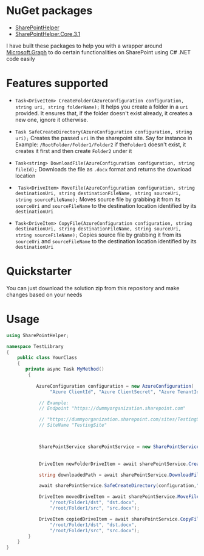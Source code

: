 # NuGet packages
* [SharePointHelper](https://www.nuget.org/packages/SharePointHelper/)
* [SharePointHelper.Core.3.1](https://www.nuget.org/packages/SharePointHelper.Core.3.1/)


I have built these packages to help you with a wrapper around [Microsoft.Graph](https://docs.microsoft.com/en-us/graph/overview) to do certain functionalities on SharePoint using C# .NET code easily  

# Features supported 

*	`Task<DriveItem> CreateFolder(AzureConfiguration configuration, string uri, string folderName);` 
It helps you create a folder in a `uri` provided. It ensures that, if the folder doesn't exist already, it creates a new one, ignore it otherwise.

*	`Task SafeCreateDirectory(AzureConfiguration configuration, string uri);` 
Creates the passed `uri` in the sharepoint site. Say for instance in Example: `/RootFolder/Folder1/Folder2` if the`Folder1` doesn't exist, it creates it first and then create `Folder2` under it	 

*	`Task<string> DownloadFile(AzureConfiguration configuration, string fileId);` 
Downloads the file as `.docx` format and returns the download location

*	` Task<DriveItem> MoveFile(AzureConfiguration configuration, string destinationUri, string destinationFileName, string sourceUri, string sourceFileName);` Moves source file by grabbing it from its `sourceUri` and `sourceFileName` to the destination location identified by its `destinationUri`  

*	`Task<DriveItem> CopyFile(AzureConfiguration configuration, string destinationUri, string destinationFileName, string sourceUri, string sourceFileName);` Copies source file by grabbing it from its `sourceUri` and `sourceFileName` to the destination location identified by its `destinationUri` 

# Quickstarter
You can just download the solution zip from this repository and make changes based on your needs

# Usage

```csharp
using SharePointHelper;

namespace TestLibrary
{
    public class YourClass 
    {
       private async Task MyMethod()
        {
            
           AzureConfiguration configuration = new AzureConfiguration(
                "Azure ClientId", "Azure ClientSecret", "Azure TenantId", "SharePoint SiteName", "SharePoint site's endPoint");

            // Example:
            // Endpoint "https://dummyorganization.sharepoint.com"

            // "https://dummyorganization.sharepoint.com/sites/TestingSite"
            // SiteName "TestingSite" 



            SharePointService sharePointService = new SharePointService();
            
            
            DriveItem newFolderDriveItem = await sharePointService.CreateFolder(configuration, "/root/Folder1/Folder2", "Folder3");

            string downloadedPath = await sharePointService.DownloadFile(configuration, "XXXX");

            await sharePointService.SafeCreateDirectory(configuration,"/root/FolderA/FolderB");

            DriveItem movedDriveItem = await sharePointService.MoveFile(configuration,
                "/root/Folder1/dst", "dst.docx",
                "/root/Folder1/src", "src.docx");

            DriveItem copiedDriveItem = await sharePointService.CopyFile(configuration,
                "/root/Folder1/dst", "dst.docx",
                "/root/Folder1/src", "src.docx");
        }
    }
}
```
